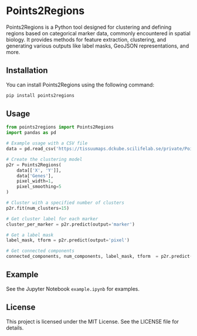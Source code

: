 # Points2Regions

Points2Regions is a Python tool designed for clustering and defining regions based on categorical marker data, commonly encountered in spatial biology. It provides methods for feature extraction, clustering, and generating various outputs like label masks, GeoJSON representations, and more.

## Installation

You can install Points2Regions using the following command:

```bash
pip install points2regions
```



## Usage

```python
from points2regions import Points2Regions
import pandas as pd

# Example usage with a CSV file
data = pd.read_csv('https://tissuumaps.dckube.scilifelab.se/private/Points2Regions/toy_data.csv')

# Create the clustering model
p2r = Points2Regions(
    data[['X', 'Y']], 
    data['Genes'], 
    pixel_width=1, 
    pixel_smoothing=5
)

# Cluster with a specified number of clusters
p2r.fit(num_clusters=15)

# Get cluster label for each marker
cluster_per_marker = p2r.predict(output='marker')

# Get a label mask
label_mask, tform = p2r.predict(output='pixel')

# Get connected components
connected_components, num_components, label_mask, tform  = p2r.predict(output='connected')
```

## Example
See the Jupyter Notebook `example.ipynb` for examples.

## License
This project is licensed under the MIT License. See the LICENSE file for details.


